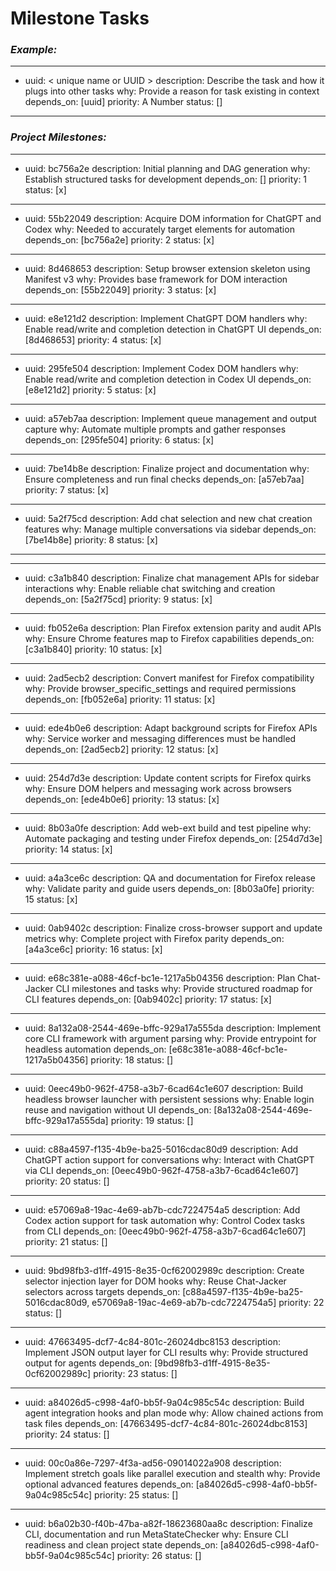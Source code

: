 # Milestone Tasks
### ***Example:***
---
- uuid: < unique name or UUID >
  description: Describe the task and how it plugs into other tasks
  why: Provide a reason for task existing in context
  depends_on: [uuid]
  priority: A Number
  status: []
---

### ***Project Milestones:***
---
- uuid: bc756a2e
  description: Initial planning and DAG generation
  why: Establish structured tasks for development
  depends_on: []
  priority: 1
  status: [x]
---
- uuid: 55b22049
  description: Acquire DOM information for ChatGPT and Codex
  why: Needed to accurately target elements for automation
  depends_on: [bc756a2e]
  priority: 2
  status: [x]
---
- uuid: 8d468653
  description: Setup browser extension skeleton using Manifest v3
  why: Provides base framework for DOM interaction
  depends_on: [55b22049]
  priority: 3
  status: [x]
---
- uuid: e8e121d2
  description: Implement ChatGPT DOM handlers
  why: Enable read/write and completion detection in ChatGPT UI
  depends_on: [8d468653]
  priority: 4
  status: [x]
---
- uuid: 295fe504
  description: Implement Codex DOM handlers
  why: Enable read/write and completion detection in Codex UI
  depends_on: [e8e121d2]
  priority: 5
  status: [x]
---
- uuid: a57eb7aa
  description: Implement queue management and output capture
  why: Automate multiple prompts and gather responses
  depends_on: [295fe504]
  priority: 6
  status: [x]
---
- uuid: 7be14b8e
  description: Finalize project and documentation
  why: Ensure completeness and run final checks
  depends_on: [a57eb7aa]
  priority: 7
  status: [x]
---
- uuid: 5a2f75cd
  description: Add chat selection and new chat creation features
  why: Manage multiple conversations via sidebar
  depends_on: [7be14b8e]
  priority: 8
  status: [x]
---
---
- uuid: c3a1b840
  description: Finalize chat management APIs for sidebar interactions
  why: Enable reliable chat switching and creation
  depends_on: [5a2f75cd]
  priority: 9
  status: [x]
---
- uuid: fb052e6a
  description: Plan Firefox extension parity and audit APIs
  why: Ensure Chrome features map to Firefox capabilities
  depends_on: [c3a1b840]
  priority: 10
  status: [x]
---
- uuid: 2ad5ecb2
  description: Convert manifest for Firefox compatibility
  why: Provide browser_specific_settings and required permissions
  depends_on: [fb052e6a]
  priority: 11
  status: [x]
---
- uuid: ede4b0e6
  description: Adapt background scripts for Firefox APIs
  why: Service worker and messaging differences must be handled
  depends_on: [2ad5ecb2]
  priority: 12
  status: [x]
---
- uuid: 254d7d3e
  description: Update content scripts for Firefox quirks
  why: Ensure DOM helpers and messaging work across browsers
  depends_on: [ede4b0e6]
  priority: 13
  status: [x]
---
- uuid: 8b03a0fe
  description: Add web-ext build and test pipeline
  why: Automate packaging and testing under Firefox
  depends_on: [254d7d3e]
  priority: 14
  status: [x]
---
- uuid: a4a3ce6c
  description: QA and documentation for Firefox release
  why: Validate parity and guide users
  depends_on: [8b03a0fe]
  priority: 15
  status: [x]
---
- uuid: 0ab9402c
  description: Finalize cross-browser support and update metrics
  why: Complete project with Firefox parity
  depends_on: [a4a3ce6c]
  priority: 16
  status: [x]
---
- uuid: e68c381e-a088-46cf-bc1e-1217a5b04356
  description: Plan Chat-Jacker CLI milestones and tasks
  why: Provide structured roadmap for CLI features
  depends_on: [0ab9402c]
  priority: 17
  status: [x]
---
- uuid: 8a132a08-2544-469e-bffc-929a17a555da
  description: Implement core CLI framework with argument parsing
  why: Provide entrypoint for headless automation
  depends_on: [e68c381e-a088-46cf-bc1e-1217a5b04356]
  priority: 18
  status: []
---
- uuid: 0eec49b0-962f-4758-a3b7-6cad64c1e607
  description: Build headless browser launcher with persistent sessions
  why: Enable login reuse and navigation without UI
  depends_on: [8a132a08-2544-469e-bffc-929a17a555da]
  priority: 19
  status: []
---
- uuid: c88a4597-f135-4b9e-ba25-5016cdac80d9
  description: Add ChatGPT action support for conversations
  why: Interact with ChatGPT via CLI
  depends_on: [0eec49b0-962f-4758-a3b7-6cad64c1e607]
  priority: 20
  status: []
---
- uuid: e57069a8-19ac-4e69-ab7b-cdc7224754a5
  description: Add Codex action support for task automation
  why: Control Codex tasks from CLI
  depends_on: [0eec49b0-962f-4758-a3b7-6cad64c1e607]
  priority: 21
  status: []
---
- uuid: 9bd98fb3-d1ff-4915-8e35-0cf62002989c
  description: Create selector injection layer for DOM hooks
  why: Reuse Chat-Jacker selectors across targets
  depends_on: [c88a4597-f135-4b9e-ba25-5016cdac80d9, e57069a8-19ac-4e69-ab7b-cdc7224754a5]
  priority: 22
  status: []
---
- uuid: 47663495-dcf7-4c84-801c-26024dbc8153
  description: Implement JSON output layer for CLI results
  why: Provide structured output for agents
  depends_on: [9bd98fb3-d1ff-4915-8e35-0cf62002989c]
  priority: 23
  status: []
---
- uuid: a84026d5-c998-4af0-bb5f-9a04c985c54c
  description: Build agent integration hooks and plan mode
  why: Allow chained actions from task files
  depends_on: [47663495-dcf7-4c84-801c-26024dbc8153]
  priority: 24
  status: []
---
- uuid: 00c0a86e-7297-4f3a-ad56-09014022a908
  description: Implement stretch goals like parallel execution and stealth
  why: Provide optional advanced features
  depends_on: [a84026d5-c998-4af0-bb5f-9a04c985c54c]
  priority: 25
  status: []
---
- uuid: b6a02b30-f40b-47ba-a82f-18623680aa8c
  description: Finalize CLI, documentation and run MetaStateChecker
  why: Ensure CLI readiness and clean project state
  depends_on: [a84026d5-c998-4af0-bb5f-9a04c985c54c]
  priority: 26
  status: []
